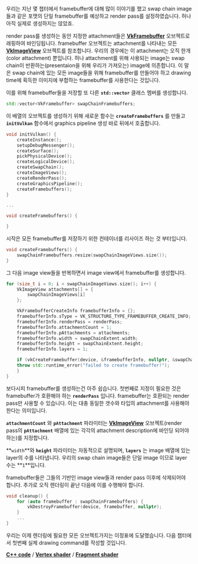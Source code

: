 우리는 지난 몇 챕터에서 framebuffer에 대해 많이 이야기를 했고 swap chain image들과 같은 포맷의 단일 framebuffer를 예상하고 render pass를 설정하였습니다. 허나 아직 실제로 생성하지는 않았죠.

render pass를 생성하는 동안 지정한 attachment들은 **[VkFramebuffer](https://www.khronos.org/registry/vulkan/specs/1.0/man/html/VkFramebuffer.html)** 오브젝트로 래핑하여 바인딩됩니다. framebuffer 오브젝트는 attachment를 나타내는 모든 **[VkImageView](https://www.khronos.org/registry/vulkan/specs/1.0/man/html/VkImageView.html)** 오브젝트를 참조합니다. 우리의 경우에는 이 attachment는 오직 한개(color attachment) 뿐입니다. 허나 attachment를 위해 사용되는 image는 swap chain이 반환하는(presentaion을 위해 우리가 가져오는) image에 의존합니다. 이 말은 swap chain에 있는 모든 image들을 위해 framebuffer를 만들어야 하고 drawing time에 획득한 이미지에 부합하는 framebuffer를 사용한다는 것입니다.

이를 위해 framebuffer들을 저장할 또 다른 **`std::vector`** 클래스 멤버를 생성합니다.

```cpp
std::vector<VkFramebuffer> swapChainFramebuffers;
```

이 배열의 오브젝트를 생성하기 위해 새로운 함수는 **`createFramebuffers`** 를 만들고 **`initVulkan`** 함수에서 graphics pipeline 생성 바로 뒤에서 호출합니다.

```cpp
void initVulkan() {
    createInstance();
    setupDebugMessenger();
    createSurface();
    pickPhysicalDevice();
    createLogicalDevice();
    createSwapChain();
    createImageViews();
    createRenderPass();
    createGraphicsPipeline();
    createFramebuffers();
}

...

void createFramebuffers() {

}
```

시작은 모든 framebuffer를 저장하기 위한 컨테이너를 리사이즈 하는 것 부터입니다.

```cpp
void createFramebuffers() {
	swapChainFramebuffers.resize(swapChainImageViews.size());
}
```

그 다음 image view들을 반복하면서 image view에서 framebuffer를 생성합니다.

```cpp
for (size_t i = 0; i < swapChainImageViews.size(); i++) {
	VkImageView attachments[] = {
		swapChainImageViews[i]
	};

	VkFramebufferCreateInfo framebufferInfo = {};
	framebufferInfo.sType = VK_STRUCTURE_TYPE_FRAMEBUFFER_CREATE_INFO;
	framebufferInfo.renderPass = renderPass;
	framebufferInfo.attachmentCount = 1;
	framebufferInfo.pAttachments = attachments;
	framebufferInfo.width = swapChainExtent.width;
	framebufferInfo.height = swapChainExtent.height;
	framebufferInfo.layers = 1;

	if (vkCreateFramebuffer(device, &framebufferInfo, nullptr, &swapChainFramebuffers[i]) != VK_SUCCESS) {
	throw std::runtime_error("failed to create framebuffer!");
	}
}
```

보다시피 framebuffer를 생성하는건 아주 쉽습니다. 첫번째로 지정이 필요한 것은 framebuffer가 호환해야 하는 **`renderPass`** 입니다. framebuffer는 호환되는 render pass만 사용할 수 있습니다. 이는 대충 동일한 갯수와 타입의 attachment를 사용해야 한다는 의미입니다.

**`attachmentCount`** 와 **`pAttachment`** 파라미터는 **[VkImageView](https://www.khronos.org/registry/vulkan/specs/1.0/man/html/VkImageView.html)** 오브젝트(render pass의 **`pAttachment`** 배열에 있는 각각의 attachment description에 바인딩 되어야 하는)를 지정합니다.

**`width`**와 **`height`** 파라미터는 자동적으로 설명되며, **`layers`** 는 image 배열에 있는 layer의 수를 나타냅니다. 우리의 swap chain image들은 단일 image 이므로 layer 수는 **`1`**입니다.

framebuffer들은 그들의 기반인 image view들과 render pass 이후에 삭제되어야 합니다. 추가로 오직 렌더링이 끝난 다음에 이를 수행해야 합니다.

```cpp
void cleanup() {
	for (auto framebuffer : swapChainFramebuffers) {
		vkDestroyFramebuffer(device, framebuffer, nullptr);
	}
	...
}
```

우리는 이제 렌더링에 필요한 모든 오브젝트가지는 이정표에 도달했습니다. 다음 챕터에서 첫번째 실제 drawing command를 작성할 것입니다.

**[C++ code](https://vulkan-tutorial.com/code/13_framebuffers.cpp)** / **[Vertex shader](https://vulkan-tutorial.com/code/09_shader_base.vert)** / **[Fragment shader](https://vulkan-tutorial.com/code/09_shader_base.frag)**
